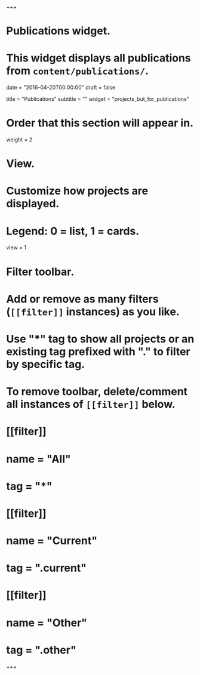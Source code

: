 +++
# Publications widget.
# This widget displays all publications from `content/publications/`.

date = "2016-04-20T00:00:00"
draft = false

title = "Publications"
subtitle = ""
widget = "projects_but_for_publications"

# Order that this section will appear in.
weight = 2

# View.
# Customize how projects are displayed.
# Legend: 0 = list, 1 = cards.
view = 1

# Filter toolbar.
# Add or remove as many filters (`[[filter]]` instances) as you like.
# Use "*" tag to show all projects or an existing tag prefixed with "." to filter by specific tag.
# To remove toolbar, delete/comment all instances of `[[filter]]` below.
# [[filter]]
#   name = "All"
#   tag = "*"

# [[filter]]
#   name = "Current"
#   tag = ".current"

# [[filter]]
#   name = "Other"
#   tag = ".other"

+++

